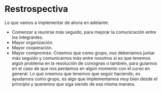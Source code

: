 # Restrospectiva
Lo que vamos a implementar de ahora en adelante:
- Comenzar a reunirse más seguido, para mejorar la comunicación entre los integrantes.
- Mayor organización.
- Mayor cooperación.
- Mayor compromiso.
Creemos que como grupo, nos deberiamos juntar más seguido y comunicarnos más entre nosotros si es que tenemos algún problema en la resolución de consignas o también, para guiarnos en el caso de que nos perdamos en algún momento con el curso en general. 
Lo que creemos que tenemos que seguir haciendo, es ayudarnos como grupo, es algo que implementamos muy bien desde el principio y queremos que siga siendo de esa misma manera.



